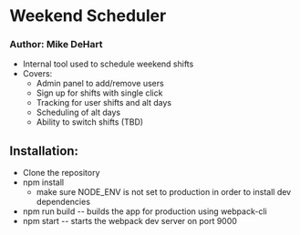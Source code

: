 
# Weekend Scheduler
### Author: Mike DeHart

- Internal tool used to schedule weekend shifts
- Covers:
	- Admin panel to add/remove users
	- Sign up for shifts with single click
	- Tracking for user shifts and alt days
	- Scheduling of alt days
	- Ability to switch shifts (TBD)

## Installation:

- Clone the repository
- npm install
	- make sure NODE_ENV is not set to production in order to install dev dependencies
- npm run build -- builds the app for production using webpack-cli
- npm start -- starts the webpack dev server on port 9000
